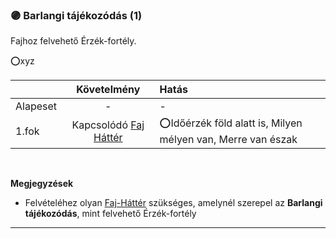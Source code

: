 ### 🟣 Barlangi tájékozódás (1)

<!-- tag: erzekfortely -->

Fajhoz felvehető Érzék-fortély.

⭕xyz

| |  Követelmény | Hatás  |
| :----------- | :-----------: | :----------- |
| Alapeset| - | - |
| 1.fok | Kapcsolódó [Faj Háttér](../022_faj_hatterek.md) | ⭕Időérzék föld alatt is, Milyen mélyen van, Merre van észak |
 
<br />

**Megjegyzések**

- Felvételéhez olyan [Faj-Háttér](../022_faj_hatterek.md) szükséges, amelynél szerepel az **Barlangi tájékozódás**, mint felvehető Érzék-fortély

---
